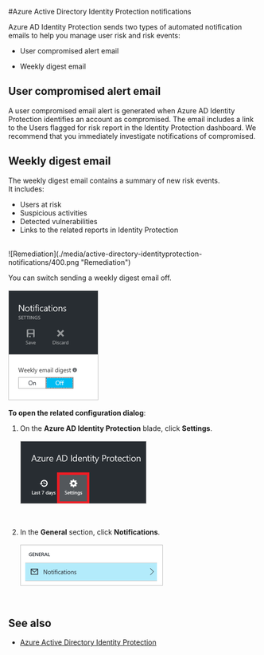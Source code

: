 <properties
	pageTitle="Azure Active Directory Identity Protection notifications| Microsoft Azure"
	description="Learn how notifications support your investigation activities."
	services="active-directory"
	keywords="azure active directory identity protection, cloud app discovery, managing applications, security, risk, risk level, vulnerability, security policy"
	documentationCenter=""
	authors="markusvi"
	manager="stevenpo"
	editor=""/>

<tags
	ms.service="active-directory"
	ms.workload="identity"
	ms.tgt_pltfrm="na"
	ms.devlang="na"
	ms.topic="article"
	ms.date="03/02/2016"
	ms.author="markvi"/>

#Azure Active Directory Identity Protection notifications 


Azure AD Identity Protection sends two types of automated notification emails to help you manage user risk and risk events:

- User compromised alert email

- Weekly digest email

## User compromised alert email

A user compromised email alert is generated when Azure AD Identity Protection identifies an account as compromised. The email includes a link to the Users flagged for risk report in the Identity Protection dashboard. We recommend that you immediately investigate notifications of compromised.


## Weekly digest email

The weekly digest email contains a summary of new risk events.<br>
It includes:

- Users at risk
- Suspicious activities
- Detected vulnerabilities
- Links to the related reports in Identity Protection


<br>
![Remediation](./media/active-directory-identityprotection-notifications/400.png "Remediation")
<br> 

You can switch sending a weekly digest email off.
<br><br>
![User risks](./media/active-directory-identityprotection-notifications/62.png "User risks")
<br>
 

**To open the related configuration dialog**:

1. On the **Azure AD Identity Protection** blade, click **Settings**.
<br><br>
![User risk policy](./media/active-directory-identityprotection-notifications/401.png "User risk policy")
<br>

2. In the **General** section, click **Notifications**.
<br><br>
![User risk policy](./media/active-directory-identityprotection-notifications/405.png "User risk policy")
<br>




## See also

- [Azure Active Directory Identity Protection](active-directory-identityprotection.md) 

